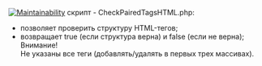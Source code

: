 [![Maintainability](https://api.codeclimate.com/v1/badges/aef6cb27c2f28f51fd03/maintainability)](https://codeclimate.com/github/DaaN88/PHP/maintainability)
скрипт - CheckPairedTagsHTML.php:<br/>
- позволяет проверить структуру HTML-тегов;<br/>
- возвращает true (если структура верна) и false (если не верна);<br/>
Внимание!<br/>
Не указаны все теги (добавлять/удалять в первых трех массивах).<br/>